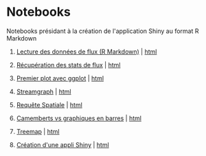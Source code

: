 # Notebooks
Notebooks présidant à la création de l'application Shiny au format R Markdown

1. [Lecture des données de flux (R Markdown)](1-notebook-flux.Rmd) | 
 [html](1-notebook-flux.html)  
 
2. [Récupération des stats de flux](2-notebook-stats.Rmd) | [html](2-notebook-stats.Rmd)

3. [Premier plot avec ggplot](3-notebook-ggplot.Rmd)
 | [html](3-notebook-ggplot.html)

4. [Streamgraph](4-notebook-stream.Rmd) | [html](4-notebook-stream.html)

5. [Requête Spatiale](5-notebook-spatial.Rmd) | [html](5-notebook-spatial.html)

6. [Camemberts vs graphiques en barres](6-notebook-pieplot-vs-barplot.Rmd) | [html](6-notebook-pieplot-vs-barplot.Rmd)

7. [Treemap](html7-notebook-treemap.Rmd) | [html](  
html7-notebook-treemap.html)


8. [Création d'une appli Shiny](8-notebook-shiny.Rmd) | [html](8-notebook-shiny.html)
